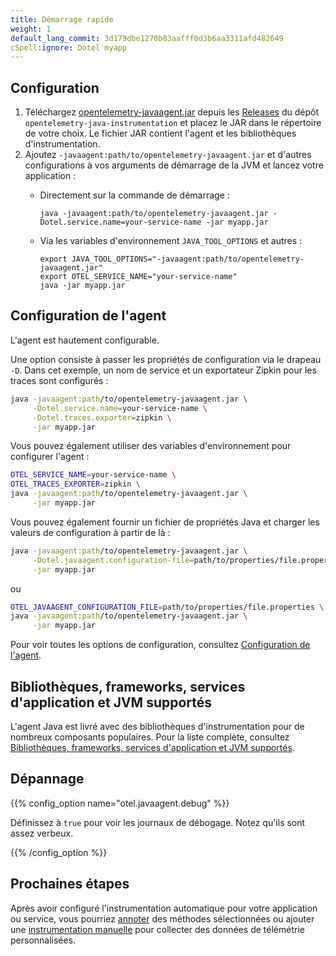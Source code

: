 ```yaml
---
title: Démarrage rapide
weight: 1
default_lang_commit: 3d179dbe1270b83aafff0d3b6aa3311afd482649
cSpell:ignore: Dotel myapp
---
```


## Configuration

1.  Téléchargez [opentelemetry-javaagent.jar][] depuis les [Releases][] du dépôt
    `opentelemetry-java-instrumentation` et placez le JAR dans le répertoire de
    votre choix. Le fichier JAR contient l'agent et les bibliothèques
    d'instrumentation.
2.  Ajoutez `-javaagent:path/to/opentelemetry-javaagent.jar` et d'autres
    configurations à vos arguments de démarrage de la JVM et lancez votre
    application :
    - Directement sur la commande de démarrage :

      ```shell
      java -javaagent:path/to/opentelemetry-javaagent.jar -Dotel.service.name=your-service-name -jar myapp.jar
      ```

    - Via les variables d'environnement `JAVA_TOOL_OPTIONS` et autres :

      ```shell
      export JAVA_TOOL_OPTIONS="-javaagent:path/to/opentelemetry-javaagent.jar"
      export OTEL_SERVICE_NAME="your-service-name"
      java -jar myapp.jar
      ```

## Configuration de l'agent

L'agent est hautement configurable.

Une option consiste à passer les propriétés de configuration via le drapeau
`-D`. Dans cet exemple, un nom de service et un exportateur Zipkin pour les
traces sont configurés :

```sh
java -javaagent:path/to/opentelemetry-javaagent.jar \
     -Dotel.service.name=your-service-name \
     -Dotel.traces.exporter=zipkin \
     -jar myapp.jar
```

Vous pouvez également utiliser des variables d'environnement pour configurer
l'agent :

```sh
OTEL_SERVICE_NAME=your-service-name \
OTEL_TRACES_EXPORTER=zipkin \
java -javaagent:path/to/opentelemetry-javaagent.jar \
     -jar myapp.jar
```

Vous pouvez également fournir un fichier de propriétés Java et charger les
valeurs de configuration à partir de là :

```sh
java -javaagent:path/to/opentelemetry-javaagent.jar \
     -Dotel.javaagent.configuration-file=path/to/properties/file.properties \
     -jar myapp.jar
```

ou

```sh
OTEL_JAVAAGENT_CONFIGURATION_FILE=path/to/properties/file.properties \
java -javaagent:path/to/opentelemetry-javaagent.jar \
     -jar myapp.jar
```

Pour voir toutes les options de configuration, consultez
[Configuration de l'agent](../configuration).

## Bibliothèques, frameworks, services d'application et JVM supportés

L'agent Java est livré avec des bibliothèques d'instrumentation pour de nombreux
composants populaires. Pour la liste complète, consultez [Bibliothèques,
frameworks, services d'application et JVM supportés][support].

## Dépannage

{{% config_option name="otel.javaagent.debug" %}}

Définissez à `true` pour voir les journaux de débogage. Notez qu'ils sont assez
verbeux.

{{% /config_option %}}

## Prochaines étapes

Après avoir configuré l'instrumentation automatique pour votre application ou
service, vous pourriez [annoter](../annotations) des méthodes sélectionnées ou
ajouter une [instrumentation manuelle](/docs/languages/java/instrumentation/)
pour collecter des données de télémétrie personnalisées.

[opentelemetry-javaagent.jar]:
  https://github.com/open-telemetry/opentelemetry-java-instrumentation/releases/latest/download/opentelemetry-javaagent.jar
[releases]:
  https://github.com/open-telemetry/opentelemetry-java-instrumentation/releases
[support]:
  https://github.com/open-telemetry/opentelemetry-java-instrumentation/blob/main/docs/supported-libraries.md
